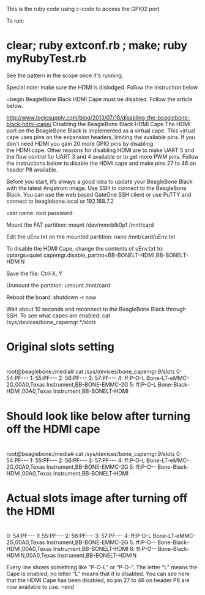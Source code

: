 This is the ruby code using c-code to access the GPIO2 port.

To run:
# clear; ruby extconf.rb ; make; ruby myRubyTest.rb

See the pattern in the scope once it's running.

Special note:  make sure the HDMI is dislodged.  Follow the instruction below

=begin
BeagleBone Black HDMI Cape must be disabled.  Follow the article below.

http://www.logicsupply.com/blog/2013/07/18/disabling-the-beaglebone-black-hdmi-cape/
Disabling the BeagleBone Black HDMI Cape
The HDMI port on the BeagleBone Black is implemented as a virtual cape. This virtual cape uses pins on the 
expansion headers, limiting the available pins. If you don’t need HDMI you gain 20 more GPIO pins by disabling  
the HDMI cape. Other reasons for disabling HDMI are to make UART 5 and the flow control for UART 3 and 4 available 
or to get more PWM pins. Follow the instructions below to disable the HDMI cape and make pins 27 to 46 on header 
P8 available.

Before you start, it’s always a good idea to update your BeagleBone Black with the latest Angstrom image.
Use SSH to connect to the BeagleBone Black. You can use the web based GateOne SSH client or use PuTTY and connect 
to beaglebone.local or 192.168.7.2

user name: root 
password: <enter>

Mount the FAT partition:
mount /dev/mmcblk0p1  /mnt/card

Edit the uEnv.txt on the mounted partition:
nano /mnt/card/uEnv.txt

To disable the HDMI Cape, change the contents of uEnv.txt to:
optargs=quiet capemgr.disable_partno=BB-BONELT-HDMI,BB-BONELT-HDMIN

Save the file:
Ctrl-X, Y

Unmount the partition:
umount /mnt/card

Reboot the board:
shutdown -r now

Wait about 10 seconds and reconnect to the BeagleBone Black through SSH. To see what capes are enabled:
cat /sys/devices/bone_capemgr.*/slots

#
# Original slots setting
#
root@beaglebone:/media# cat /sys/devices/bone_capemgr.9/slots
 0: 54:PF---
 1: 55:PF---
 2: 56:PF---
 3: 57:PF---
 4: ff:P-O-L Bone-LT-eMMC-2G,00A0,Texas Instrument,BB-BONE-EMMC-2G
 5: ff:P-O-L Bone-Black-HDMI,00A0,Texas Instrument,BB-BONELT-HDMI

#
# Should look like below after turning off the HDMI cape
#
root@beaglebone:/media# cat /sys/devices/bone_capemgr.9/slots
 0: 54:PF---
 1: 55:PF---
 2: 56:PF---
 3: 57:PF---
 4: ff:P-O-L Bone-LT-eMMC-2G,00A0,Texas Instrument,BB-BONE-EMMC-2G
 5: ff:P-O-- Bone-Black-HDMI,00A0,Texas Instrument,BB-BONELT-HDMI

#
# Actual slots image after turning off the HDMI
#
 0: 54:PF---
 1: 55:PF---
 2: 56:PF---
 3: 57:PF---
 4: ff:P-O-L Bone-LT-eMMC-2G,00A0,Texas Instrument,BB-BONE-EMMC-2G
 5: ff:P-O-- Bone-Black-HDMI,00A0,Texas Instrument,BB-BONELT-HDMI
 6: ff:P-O-- Bone-Black-HDMIN,00A0,Texas Instrument,BB-BONELT-HDMIN

Every line shows something like “P-O-L” or “P-O–”. The letter “L” means the Cape is enabled; no letter “L” means 
that it is disabled. You can see here that the HDMI Cape has been disabled, so pin 27 to 46 on header P8 are now 
available to use. 
=end
